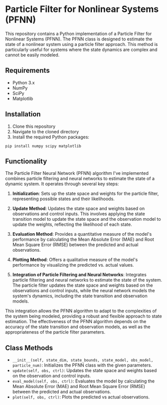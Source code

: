 # Particle Filter for Nonlinear Systems (PFNN)

This repository contains a Python implementation of a Particle Filter for Nonlinear Systems (PFNN). The PFNN class is designed to estimate the state of a nonlinear system using a particle filter approach. This method is particularly useful for systems where the state dynamics are complex and cannot be easily modeled.

## Requirements

- Python 3.x
- NumPy
- SciPy
- Matplotlib

## Installation

1. Clone this repository
2. Navigate to the cloned directory
3. Install the required Python packages:
```
pip install numpy scipy matplotlib
```

## Functionality

The Particle Filter Neural Network (PFNN) algorithm I've implemented combines particle filtering and neural networks to estimate the state of a dynamic system. It operates through several key steps:

1. **Initialization**: Sets up the state space and weights for the particle filter, representing possible states and their likelihoods.

2. **Update Method**: Updates the state space and weights based on observations and control inputs. This involves applying the state transition model to update the state space and the observation model to update the weights, reflecting the likelihood of each state.

3. **Evaluation Method**: Provides a quantitative measure of the model's performance by calculating the Mean Absolute Error (MAE) and Root Mean Square Error (RMSE) between the predicted and actual observations.

4. **Plotting Method**: Offers a qualitative measure of the model's performance by visualizing the predicted vs. actual values.

5. **Integration of Particle Filtering and Neural Networks**: Integrates particle filtering and neural networks to estimate the state of the system. The particle filter updates the state space and weights based on the observations and control inputs, while the neural network models the system's dynamics, including the state transition and observation models.

This integration allows the PFNN algorithm to adapt to the complexities of the system being modeled, providing a robust and flexible approach to state estimation. The effectiveness of the PFNN algorithm depends on the accuracy of the state transition and observation models, as well as the appropriateness of the particle filter parameters.


## Class Methods

- `__init__(self, state_dim, state_bounds, state_model, obs_model, particle_num)`: Initializes the PFNN class with the given parameters.
- `update(self, obs, ctrl)`: Updates the state space and weights based on the observation and control inputs.
- `eval_model(self, obs, ctrl)`: Evaluates the model by calculating the Mean Absolute Error (MAE) and Root Mean Square Error (RMSE) between the predicted and actual observations.
- `plot(self, obs, ctrl)`: Plots the predicted vs actual observations.
